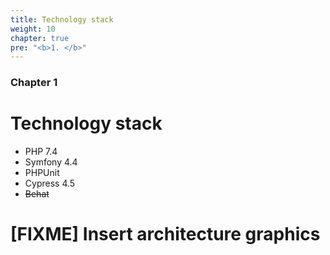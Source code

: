```yaml
---
title: Technology stack
weight: 10
chapter: true
pre: "<b>1. </b>"
---
```


### Chapter 1

# Technology stack

- PHP 7.4
- Symfony 4.4
- PHPUnit
- Cypress 4.5
- ~~Behat~~
# [FIXME] Insert architecture graphics

